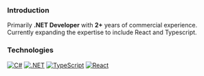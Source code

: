 ### Introduction
Primarily **.NET Developer** with **2+** years of commercial experience.  
Currently expanding the expertise to include React and Typescript.

### Technologies
<a href="https://dotnet.microsoft.com/en-us/languages/csharp" target="_blank"><img src="https://skillicons.dev/icons?i=cs" alt="C#" /></a>
<a href="https://dotnet.microsoft.com/en-us/" target="_blank"><img src="https://skillicons.dev/icons?i=net" alt=".NET" /></a>
<a href="https://www.typescriptlang.org/" target="_blank"><img src="https://skillicons.dev/icons?i=ts" alt="TypeScript" /></a>
<a href="https://react.dev/" target="_blank"><img src="https://skillicons.dev/icons?i=react" alt="React" /></a>
